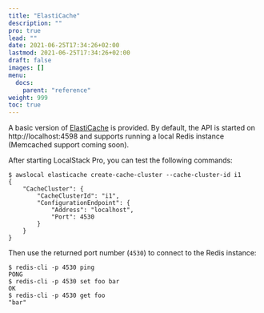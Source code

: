 ```yaml
---
title: "ElastiCache"
description: ""
pro: true
lead: ""
date: 2021-06-25T17:34:26+02:00
lastmod: 2021-06-25T17:34:26+02:00
draft: false
images: []
menu:
  docs:
    parent: "reference"
weight: 999
toc: true
---
```


A basic version of [ElastiCache](https://aws.amazon.com/elasticache/) is provided. By default, the API is started on http://localhost:4598 and supports running a local Redis instance (Memcached support coming soon).

After starting LocalStack Pro, you can test the following commands:
```
$ awslocal elasticache create-cache-cluster --cache-cluster-id i1
{
    "CacheCluster": {
        "CacheClusterId": "i1",
        "ConfigurationEndpoint": {
            "Address": "localhost",
            "Port": 4530
        }
    }
}
```

Then use the returned port number (`4530`) to connect to the Redis instance:
```
$ redis-cli -p 4530 ping
PONG
$ redis-cli -p 4530 set foo bar
OK
$ redis-cli -p 4530 get foo
"bar"
```
